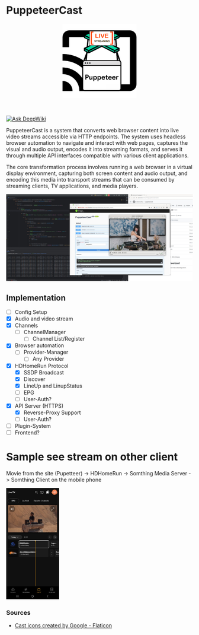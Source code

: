 

# PuppeteerCast

<p align="center">
  <img height="200" src="doc/images/puppeteercast_logo.png">
</p>

<br>

[![Ask DeepWiki](https://deepwiki.com/badge.svg)](https://deepwiki.com/stefanwerfling/puppeteercast)

PuppeteerCast is a system that converts web browser content into live video streams accessible via HTTP endpoints. The system uses headless browser automation to navigate and interact with web pages, captures the visual and audio output, encodes it into streaming formats, and serves it through multiple API interfaces compatible with various client applications.

The core transformation process involves running a web browser in a virtual display environment, capturing both screen content and audio output, and encoding this media into transport streams that can be consumed by streaming clients, TV applications, and media players.

<img src="doc/images/puppeteer_example.jpeg">

## Implementation

- [ ] Config Setup
- [x] Audio and video stream
- [x] Channels
  - [ ] ChannelManager
    - [ ] Channel List/Register
- [x] Browser automation
  - [ ] Provider-Manager
    - [ ] Any Provider
- [x] HDHomeRun Protocol
  - [x] SSDP Broadcast 
  - [x] Discover
  - [x] LineUp and LinupStatus
  - [ ] EPG
  - [ ] User-Auth?
- [x] API Server (HTTPS)
  - [x] Reverse-Proxy Support
  - [ ] User-Auth?
- [ ] Plugin-System
- [ ] Frontend?

# Sample see stream on other client
Movie from the site (Pupetteer) -> HDHomeRun -> Somthing Media Server -> Somthing Client on the mobile phone

<img height="300" src="doc/images/client_forstream.png">


### Sources
- <a href="https://www.flaticon.com/free-icons/cast" title="cast icons">Cast icons created by Google - Flaticon</a>